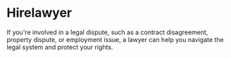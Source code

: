 # Hirelawyer
If you're involved in a legal dispute, such as a contract disagreement, property dispute, or employment issue, a lawyer can help you navigate the legal system and protect your rights.
